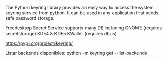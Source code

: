 The Python keyring library provides an easy way to access the system keyring service from python. It can be used in any application that needs safe password storage.

Freedesktop Secret Service supports many DE including GNOME (requires secretstorage)
KDE4 & KDE5 KWallet (requires dbus)

<https://pypi.org/project/keyring/>

Listar backends disponibles:
python -m keyring get --list-backends
